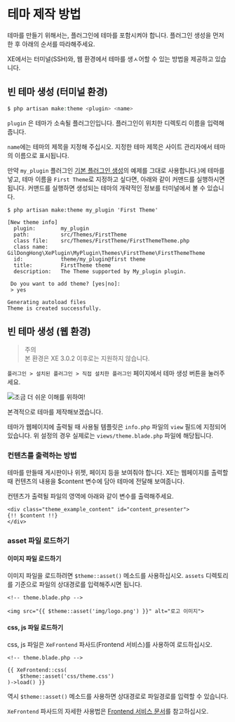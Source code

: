 # 테마 제작 방법

테마를 만들기 위해서는, 플러그인에 테마를 포함시켜야 합니다. 플러그인 생성을 먼저 한 후 아래의 순서를 따라해주세요.

XE에서는 터미널(SSH)와, 웹 환경에서 테마를 생ㅅ어할 수 있는 방법을 제공하고 있습니다.

## 빈 테마 생성 (터미널 환경)
```php
$ php artisan make:theme <plugin> <name>
```

`plugin` 은 테마가 소속될 플러그인입니다. 플러그인이 위치한 디렉토리 이름을 입력해줍니다.

`name`에는 테마의 제목을 지정해 주십시오. 지정한 테마 제목은 사이트 관리자에서 테마의 이름으로 표시됩니다.

만약 `my_plugin` 플러그인 [기본 플러그인 생성](../plugin-develop/common-plugin-make.md)의 예제를 그대로 사용합니다.\)에 테마를 넣고, 테마 이름을 `First Theme`로 지정하고 싶다면, 아래와 같이 커맨드를 실행하시면 됩니다.
커맨드를 실행하면 생성되는 테마의 개략적인 정보를 터미널에서 볼 수 있습니다.

```text
$ php artisan make:theme my_plugin 'First Theme'

[New theme info]
  plugin:        my_plugin
  path:          src/Themes/FirstTheme
  class file:    src/Themes/FirstTheme/FirstThemeTheme.php
  class name:    GilDongHong\XePlugin\MyPlugin\Themes\FirstTheme\FirstThemeTheme
  id:            theme/my_plugin@first theme
  title:         FirstTheme theme
  description:   The Theme supported by My_plugin plugin.

 Do you want to add theme? [yes|no]:
 > yes

Generating autoload files
Theme is created successfully.
```


## 빈 테마 생성 (웹 환경)
>주의   
>본 환경은 XE 3.0.2 이후로는 지원하지 않습니다.

`플러그인 > 설치된 플러그인 > 직접 설치한 플러그인` 페이지에서 테마 생성 버튼을 눌러주세요.

![&#xC870;&#xAE08; &#xB354; &#xC26C;&#xC6B4; &#xC774;&#xD574;&#xB97C; &#xC704;&#xD558;&#xC5EC;! ](../.gitbook/assets/undefined%20%281%29.gif)

본격적으로 테마를 제작해보겠습니다.

테마가 웹페이지에 출력될 때 사용될 템플릿은 `info.php` 파일의 `view` 필드에 지정되어 있습니다. 위 설정의 경우 실제로는 `views/theme.blade.php` 파일에 해당됩니다.

### 컨텐츠를 출력하는 방법
테마를 만들때 게시판이나 위젯, 페이지 등을 보여줘야 합니다.
XE는 웹페이지를 출력할때 컨텐츠의 내용을 $content 변수에 담아 테마에 전달해 보여줍니다.

컨텐츠가 출력될 파일의 영역에 아래와 같이 변수를 출력해주세요.

```markup
<div class="theme_example_content" id="content_presenter">
{!! $content !!}
</div>
```

### asset 파일 로드하기

#### 이미지 파일 로드하기

이미지 파일을 로드하려면 `$theme::asset()` 메소드를 사용하십시오. `assets` 디렉토리를 기준으로 파일의 상대경로를 입력해주시면 됩니다.

```markup
<!-- theme.blade.php -->

<img src="{{ $theme::asset('img/logo.png') }}" alt="로고 이미지">
```

#### css, js 파일 로드하기

css, js 파일은 `XeFrontend` 파사드\(Frontend 서비스\)를 사용하여 로드하십시오.

```markup
<!-- theme.blade.php -->

{{ XeFrontend::css(
    $theme::asset('css/theme.css')
)->load() }}
```

역시 `$theme::asset()` 메소드를 사용하면 상대경로로 파일경로를 입력할 수 있습니다.

`XeFrontend` 파사드의 자세한 사용법은 [Frontend 서비스 문서](../developer-docs/service.md)를 참고하십시오.
